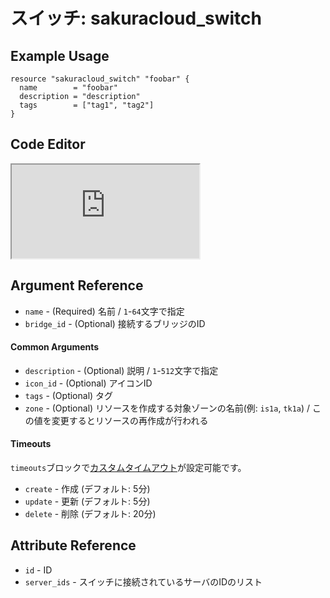 # スイッチ: sakuracloud_switch

## Example Usage

```hcl
resource "sakuracloud_switch" "foobar" {
  name        = "foobar"
  description = "description"
  tags        = ["tag1", "tag2"]
}
```

<div class="editor">

<h2>Code Editor</h2>

<iframe src="https://zouen-alpha.usacloud.jp/#resource/switch"></iframe>

</div>

## Argument Reference

* `name` - (Required) 名前 / `1`-`64`文字で指定
* `bridge_id` - (Optional) 接続するブリッジのID

#### Common Arguments

* `description` - (Optional) 説明 / `1`-`512`文字で指定
* `icon_id` - (Optional) アイコンID
* `tags` - (Optional) タグ
* `zone` - (Optional) リソースを作成する対象ゾーンの名前(例: `is1a`, `tk1a`) / この値を変更するとリソースの再作成が行われる

#### Timeouts

`timeouts`ブロックで[カスタムタイムアウト](https://www.terraform.io/docs/configuration/resources.html#operation-timeouts)が設定可能です。  

* `create` - 作成 (デフォルト: 5分)
* `update` - 更新 (デフォルト: 5分)
* `delete` - 削除 (デフォルト: 20分)

## Attribute Reference

* `id` - ID
* `server_ids` - スイッチに接続されているサーバのIDのリスト

